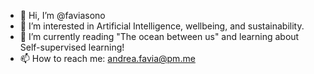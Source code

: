 - 👋 Hi, I’m @faviasono
- 👀 I’m interested in Artificial Intelligence, wellbeing, and sustainability.
- 🌱 I’m currently reading "The ocean between us" and learning about Self-supervised learning!
- 📫 How to reach me: andrea.favia@pm.me

<!---
faviasono/faviasono is a ✨ special ✨ repository because its `README.md` (this file) appears on your GitHub profile.
You can click the Preview link to take a look at your changes.
--->
